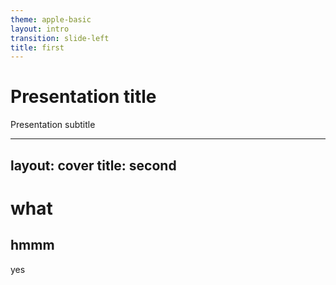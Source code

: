 ```yaml
---
theme: apple-basic
layout: intro
transition: slide-left
title: first
---
```


# Presentation title

Presentation subtitle

---
layout: cover
title: second
---

# what

## hmmm

yes
